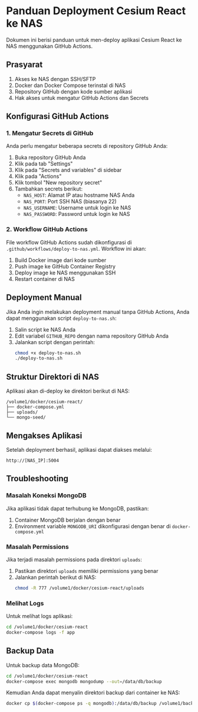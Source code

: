 # Panduan Deployment Cesium React ke NAS

Dokumen ini berisi panduan untuk men-deploy aplikasi Cesium React ke NAS menggunakan GitHub Actions.

## Prasyarat

1. Akses ke NAS dengan SSH/SFTP
2. Docker dan Docker Compose terinstal di NAS
3. Repository GitHub dengan kode sumber aplikasi
4. Hak akses untuk mengatur GitHub Actions dan Secrets

## Konfigurasi GitHub Actions

### 1. Mengatur Secrets di GitHub

Anda perlu mengatur beberapa secrets di repository GitHub Anda:

1. Buka repository GitHub Anda
2. Klik pada tab "Settings"
3. Klik pada "Secrets and variables" di sidebar
4. Klik pada "Actions"
5. Klik tombol "New repository secret"
6. Tambahkan secrets berikut:
   - `NAS_HOST`: Alamat IP atau hostname NAS Anda
   - `NAS_PORT`: Port SSH NAS (biasanya 22)
   - `NAS_USERNAME`: Username untuk login ke NAS
   - `NAS_PASSWORD`: Password untuk login ke NAS

### 2. Workflow GitHub Actions

File workflow GitHub Actions sudah dikonfigurasi di `.github/workflows/deploy-to-nas.yml`. Workflow ini akan:

1. Build Docker image dari kode sumber
2. Push image ke GitHub Container Registry
3. Deploy image ke NAS menggunakan SSH
4. Restart container di NAS

## Deployment Manual

Jika Anda ingin melakukan deployment manual tanpa GitHub Actions, Anda dapat menggunakan script `deploy-to-nas.sh`:

1. Salin script ke NAS Anda
2. Edit variabel `GITHUB_REPO` dengan nama repository GitHub Anda
3. Jalankan script dengan perintah:
   ```bash
   chmod +x deploy-to-nas.sh
   ./deploy-to-nas.sh
   ```

## Struktur Direktori di NAS

Aplikasi akan di-deploy ke direktori berikut di NAS:

```
/volume1/docker/cesium-react/
├── docker-compose.yml
├── uploads/
└── mongo-seed/
```

## Mengakses Aplikasi

Setelah deployment berhasil, aplikasi dapat diakses melalui:

```
http://[NAS_IP]:5004
```

## Troubleshooting

### Masalah Koneksi MongoDB

Jika aplikasi tidak dapat terhubung ke MongoDB, pastikan:
1. Container MongoDB berjalan dengan benar
2. Environment variable `MONGODB_URI` dikonfigurasi dengan benar di `docker-compose.yml`

### Masalah Permissions

Jika terjadi masalah permissions pada direktori `uploads`:
1. Pastikan direktori `uploads` memiliki permissions yang benar
2. Jalankan perintah berikut di NAS:
   ```bash
   chmod -R 777 /volume1/docker/cesium-react/uploads
   ```

### Melihat Logs

Untuk melihat logs aplikasi:
```bash
cd /volume1/docker/cesium-react
docker-compose logs -f app
```

## Backup Data

Untuk backup data MongoDB:
```bash
cd /volume1/docker/cesium-react
docker-compose exec mongodb mongodump --out=/data/db/backup
```

Kemudian Anda dapat menyalin direktori backup dari container ke NAS:
```bash
docker cp $(docker-compose ps -q mongodb):/data/db/backup /volume1/backup/mongodb
``` 